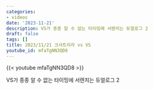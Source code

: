 ```yaml
---
categories:
- videos
date: '2023-11-21'
description: VS가 종종 알 수 없는 타이밍에 서렌치는 듀얼로그 2
draft: false
tags: []
title: 2023/11/21 크샤트리라 vs VS
youtube_id: mfaTgNN3QD8
---
```



{{< youtube mfaTgNN3QD8 >}}

VS가 종종 알 수 없는 타이밍에 서렌치는 듀얼로그 2